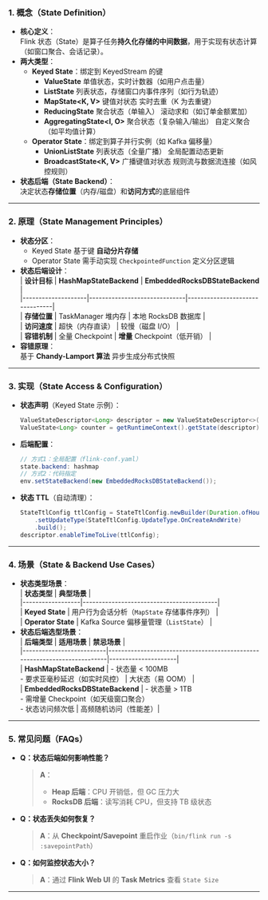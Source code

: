 
### **1. 概念（State Definition）**  
* **核心定义**：  
  Flink 状态（State）是算子任务**持久化存储的中间数据**，用于实现有状态计算（如窗口聚合、会话记录）。  
* **两大类型**：  
  - **Keyed State**：绑定到 KeyedStream 的键
     - **ValueState<T>**  单值状态，实时计数器（如用户点击量）
     - **ListState<T>**  列表状态，存储窗口内事件序列（如行为轨迹）
     - **MapState<K, V>**	键值对状态	实时去重（K 为去重键）
     - **ReducingState<T>**	聚合状态（单输入）	滚动求和（如订单金额累加）
     - **AggregatingState<I, O>**   聚合状态（复杂输入/输出）	自定义聚合（如平均值计算）
  - **Operator State**：绑定到算子并行实例（如 Kafka 偏移量）
     - **UnionListState<T>**	列表状态（全量广播）	全局配置动态更新
     - **BroadcastState<K, V>**	广播键值对状态	规则流与数据流连接（如风控规则）
* **状态后端（State Backend）**：  
  决定状态**存储位置**（内存/磁盘）和**访问方式**的底层组件

---

### **2. 原理（State Management Principles）**  
* **状态分区**：  
  - Keyed State 基于键 **自动分片存储**  
  - Operator State 需手动实现 `CheckpointedFunction` 定义分区逻辑  
* **状态后端设计**：  
  | **设计目标**       | **HashMapStateBackend**      | **EmbeddedRocksDBStateBackend** |  
  |--------------------|------------------------------|--------------------------------|  
  | **存储位置**       | TaskManager 堆内存           | 本地 RocksDB 数据库            |  
  | **访问速度**       | 超快（内存直读）             | 较慢（磁盘 I/O）               |  
  | **容错机制**       | 全量 Checkpoint              | **增量** Checkpoint（低开销）  |  
* **容错原理**：  
  基于 **Chandy-Lamport 算法** 异步生成分布式快照

---

### **3. 实现（State Access & Configuration）**  
* **状态声明**（Keyed State 示例）：  
  ```java  
  ValueStateDescriptor<Long> descriptor = new ValueStateDescriptor<>("count", Long.class);  
  ValueState<Long> counter = getRuntimeContext().getState(descriptor);  
  ```  
* **后端配置**：  
  ```java  
  // 方式1：全局配置（flink-conf.yaml）  
  state.backend: hashmap  
  // 方式2：代码指定  
  env.setStateBackend(new EmbeddedRocksDBStateBackend());  
  ```  
* **状态 TTL**（自动清理）：  
  ```java  
  StateTtlConfig ttlConfig = StateTtlConfig.newBuilder(Duration.ofHours(1))  
      .setUpdateType(StateTtlConfig.UpdateType.OnCreateAndWrite)  
      .build();  
  descriptor.enableTimeToLive(ttlConfig);  
  ```  
---

### **4. 场景（State & Backend Use Cases）**  
* **状态类型场景**：  
  | **状态类型**     | **典型场景**                              |  
  |------------------|------------------------------------------|  
  | **Keyed State**  | 用户行为会话分析（`MapState` 存储事件序列） |  
  | **Operator State** | Kafka Source 偏移量管理（`ListState`）     |  
* **状态后端选型场景**：  
  | **后端类型**               | **适用场景**                                                                 | **禁忌场景**          |  
  |--------------------------|--------------------------------------------------------------------------|---------------------|  
  | **HashMapStateBackend**   | - 状态量 < 100MB<br>- 要求亚毫秒延迟（如实时风控）                          | 大状态（易 OOM）     |  
  | **EmbeddedRocksDBStateBackend** | - 状态量 > 1TB<br>- 需增量 Checkpoint（如天级窗口聚合）<br>- 状态访问频次低 | 高频随机访问（性能差）|  
---

### **5. 常见问题（FAQs）**  
* **Q：状态后端如何影响性能？**  
  > **A**：  
  > - **Heap 后端**：CPU 开销低，但 GC 压力大
  > - **RocksDB 后端**：读写消耗 CPU，但支持 TB 级状态
* **Q：状态丢失如何恢复？**  
  > **A**：从 **Checkpoint/Savepoint** 重启作业（`bin/flink run -s :savepointPath`）  
* **Q：如何监控状态大小？**  
  > **A**：通过 **Flink Web UI** 的 **Task Metrics** 查看 `State Size`

---

